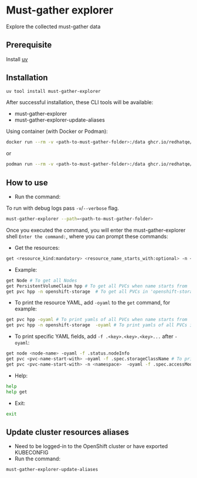 # Must-gather explorer

Explore the collected must-gather data

## Prerequisite

Install [uv](https://github.com/astral-sh/uv)

## Installation

```bash
uv tool install must-gather-explorer
```

After successful installation, these CLI tools will be available:

- must-gather-explorer
- must-gather-explorer-update-aliases

Using container (with Docker or Podman):

```bash
docker run --rm -v <path-to-must-gather-folder>:/data ghcr.io/redhatqe/must-gather-explorer:latest
```

or

```bash
podman run --rm -v <path-to-must-gather-folder>:/data ghcr.io/redhatqe/must-gather-explorer:latest
```

## How to use

- Run the command:

To run with debug logs pass `-v`/`--verbose` flag.

```bash
must-gather-explorer --path=<path-to-must-gather-folder>
```

Once you executed the command, you will enter the must-gather-explorer shell `Enter the command:`, where you can prompt these commands:

- Get the resources:

```bash
get <resource_kind:mandatory> <resource_name_starts_with:optional> -n <namespace_name:optional>
```

- Example:

```bash
get Node # To get all Nodes
get PersistentVolumeClaim hpp # To get all PVCs when name starts from 'hpp'
get pvc hpp -n openshift-storage  # To get all PVCs in 'openshift-storage' namespace when name starts from 'hpp'
```

- To print the resource YAML, add `-oyaml` to the `get` command, for example:

```bash
get pvc hpp -oyaml # To print yamls of all PVCs when name starts from 'hpp'
get pvc hpp -n openshift-storage  -oyaml # To print yamls of all PVCs in 'openshift-storage' namespace when name starts from 'hpp'
```

- To print specific YAML fields, add `-f .<key>.<key>.<key>...` after `-oyaml`:

```bash
get node <node-name> -oyaml -f .status.nodeInfo
get pvc <pvc-name-start-with> -oyaml -f .spec.storageClassName # To print .spec.storageClassName of all PVCs when name starts from <pvc-name-start-with>
get pvc <pvc-name-start-with> -n <namespace>  -oyaml -f .spec.accessModes # To print .spec.accessModes of all PVCs in 'namespace' when name starts from <pvc-name-start-with>
```

- Help:

```bash
help
help get
```

- Exit:

```bash
exit
```

## Update cluster resources aliases

- Need to be logged-in to the OpenShift cluster or have exported KUBECONFIG
- Run the command:

```bash
must-gather-explorer-update-aliases
```
